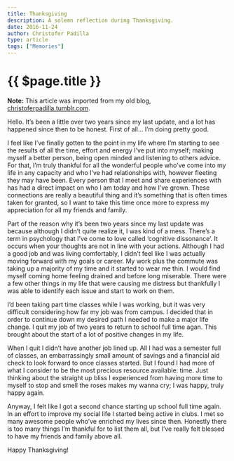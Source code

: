 ```yaml
---
title: Thanksgiving
description: A solemn reflection during Thanksgiving.
date: 2016-11-24
author: Christofer Padilla
type: article
tags: ["Memories"]
---
```


# {{ $page.title }}

<div class="info"><b>Note:</b> This article was imported from my old blog, <a href="https://christoferpadilla.tumblr.com/post/153625026351/thanksgiving">christoferpadilla.tumblr.com</a>.</div>

Hello. It’s been a little over two years since my last update, and a lot has happened since then to be honest. First of all… I’m doing pretty good.

I feel like I’ve finally gotten to the point in my life where I’m starting to see the results of all the time, effort and energy I’ve put into myself; making myself a better person, being open minded and listening to others advice. For that, I’m truly thankful for all the wonderful people who’ve come into my life in any capacity and who I’ve had relationships with, however fleeting they may have been. Every person that I meet and share experiences with has had a direct impact on who I am today and how I’ve grown. These connections are really a beautiful thing and it’s something that is often times taken for granted, so I want to take this time once more to express my appreciation for all my friends and family.

Part of the reason why it’s been two years since my last update was because although I didn’t quite realize it, I was kind of a mess. There’s a term in psychology that I’ve come to love called ‘cognitive dissonance’. It occurs when your thoughts are not in line with your actions. Although I had a good job and was living comfortably, I didn’t feel like I was actually moving forward with my goals or career. My work plus the commute was taking up a majority of my time and it started to wear me thin. I would find myself coming home feeling drained and before long miserable. There were a few other things in my life that were causing me distress but thankfully I was able to identify each issue and start to work on them.

I’d been taking part time classes while I was working, but it was very difficult considering how far my job was from campus. I decided that in order to continue down my desired path I needed to make a major life change. I quit my job of two years to return to school full time agan. This brought about the start of a lot of positive changes in my life.

When I quit I didn’t have another job lined up. All I had was a semester full of classes, an embarrassingly small amount of savings and a financial aid check to look forward to once classes started. But I found I had more of what I consider to be the most precious resource available: time. Just thinking about the straight up bliss I experienced from having more time to myself to stop and smell the roses makes my wanna cry; I was happy, truly happy again.

Anyway, I felt like I got a second chance starting up school full time again. In an effort to improve my social life I started being active in clubs. I met so many awesome people who’ve enriched my lives since then. Honestly there is too many things I’m thankful for to list them all, but I’ve really felt blessed to have my friends and family above all.

Happy Thanksgiving!

<TagLinks />

<Comments />
